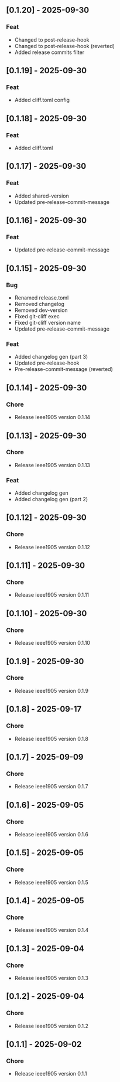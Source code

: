 ## [0.1.20] - 2025-09-30

### Feat

- Changed to post-release-hook
- Changed to post-release-hook (reverted)
- Added release commits filter
## [0.1.19] - 2025-09-30

### Feat

- Added cliff.toml config
## [0.1.18] - 2025-09-30

### Feat

- Added cliff.toml
## [0.1.17] - 2025-09-30

### Feat

- Added shared-version
- Updated pre-release-commit-message
## [0.1.16] - 2025-09-30

### Feat

- Updated pre-release-commit-message
## [0.1.15] - 2025-09-30

### Bug

- Renamed release.toml
- Removed changelog
- Removed dev-version
- Fixed git-cliff exec
- Fixed git-cliff version name
- Updated pre-release-commit-message

### Feat

- Added changelog gen (part 3)
- Updated pre-release-hook
- Pre-release-commit-message (reverted)
## [0.1.14] - 2025-09-30

### Chore

- Release ieee1905 version 0.1.14
## [0.1.13] - 2025-09-30

### Chore

- Release ieee1905 version 0.1.13

### Feat

- Added changelog gen
- Added changelog gen (part 2)
## [0.1.12] - 2025-09-30

### Chore

- Release ieee1905 version 0.1.12
## [0.1.11] - 2025-09-30

### Chore

- Release ieee1905 version 0.1.11
## [0.1.10] - 2025-09-30

### Chore

- Release ieee1905 version 0.1.10
## [0.1.9] - 2025-09-30

### Chore

- Release ieee1905 version 0.1.9
## [0.1.8] - 2025-09-17

### Chore

- Release ieee1905 version 0.1.8
## [0.1.7] - 2025-09-09

### Chore

- Release ieee1905 version 0.1.7
## [0.1.6] - 2025-09-05

### Chore

- Release ieee1905 version 0.1.6
## [0.1.5] - 2025-09-05

### Chore

- Release ieee1905 version 0.1.5
## [0.1.4] - 2025-09-05

### Chore

- Release ieee1905 version 0.1.4
## [0.1.3] - 2025-09-04

### Chore

- Release ieee1905 version 0.1.3
## [0.1.2] - 2025-09-04

### Chore

- Release ieee1905 version 0.1.2
## [0.1.1] - 2025-09-02

### Chore

- Release ieee1905 version 0.1.1
